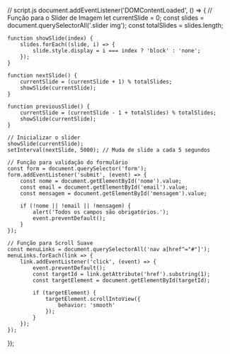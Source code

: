 // script.js
document.addEventListener('DOMContentLoaded', () => {
    // Função para o Slider de Imagem
    let currentSlide = 0;
    const slides = document.querySelectorAll('.slider img');
    const totalSlides = slides.length;

    function showSlide(index) {
        slides.forEach((slide, i) => {
            slide.style.display = i === index ? 'block' : 'none';
        });
    }

    function nextSlide() {
        currentSlide = (currentSlide + 1) % totalSlides;
        showSlide(currentSlide);
    }

    function previousSlide() {
        currentSlide = (currentSlide - 1 + totalSlides) % totalSlides;
        showSlide(currentSlide);
    }

    // Inicializar o slider
    showSlide(currentSlide);
    setInterval(nextSlide, 5000); // Muda de slide a cada 5 segundos

    // Função para validação do formulário
    const form = document.querySelector('form');
    form.addEventListener('submit', (event) => {
        const nome = document.getElementById('nome').value;
        const email = document.getElementById('email').value;
        const mensagem = document.getElementById('mensagem').value;

        if (!nome || !email || !mensagem) {
            alert('Todos os campos são obrigatórios.');
            event.preventDefault();
        }
    });

    // Função para Scroll Suave
    const menuLinks = document.querySelectorAll('nav a[href^="#"]');
    menuLinks.forEach(link => {
        link.addEventListener('click', (event) => {
            event.preventDefault();
            const targetId = link.getAttribute('href').substring(1);
            const targetElement = document.getElementById(targetId);

            if (targetElement) {
                targetElement.scrollIntoView({
                    behavior: 'smooth'
                });
            }
        });
    });
});
